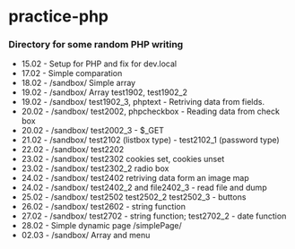 # practice-php

### Directory for some random PHP writing

- 15.02 - Setup for PHP and fix for dev.local
- 17.02 - Simple comparation
- 18.02 - /sandbox/ Simple array
- 19.02 - /sandbox/ Array test1902, test1902_2
- 19.02 - /sandbox/ test1902_3, phptext - Retriving data from fields.
- 20.02 - /sandbox/ test2002, phpcheckbox - Reading data from check box
- 20.02 - /sandbox/ test2002_3 - $_GET
- 21.02 - /sandbox/ test2102 (listbox type) - test2102_1 (password type)
- 22.02 - /sandbox/ test2202
- 23.02 - /sandbox/ test2302 cookies set, cookies unset
- 23.02 - /sandbox/ test2302_2 radio box
- 24.02 - /sandbox/ test2402 retriving data form an image map
- 24.02 - /sandbox/ test2402_2 and file2402_3 - read file and dump
- 25.02 - /sandbox/ test2502  test2502_2 test2502_3 - buttons
- 26.02 - /sandbox/ test2602 - string function
- 27.02 - /sandbox/ test2702 - string function; test2702_2 - date function
- 28.02 - Simple dynamic page /simplePage/
- 02.03 - /sandbox/ Array and menu
